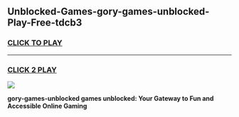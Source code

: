 
## Unblocked-Games-gory-games-unblocked-Play-Free-tdcb3
<h3>
<a href="https://premium76.site?title=gory-games-unblocked&ref=21A">CLICK TO PLAY</a></h3>
<hr>

<h3>
<a href="https://premium76.site?title=gory-games-unblocked&ref=21A">CLICK 2 PLAY</a>
  
</h3>

<a href="https://premium76.site?title=gory-games-unblocked&ref=21A"><img src="https://clearcache.store/games.png"></a>


**gory-games-unblocked games unblocked: Your Gateway to Fun and Accessible Online Gaming**
